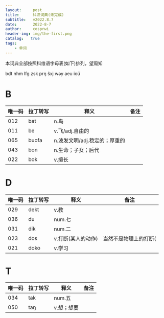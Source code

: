 ```yaml
---
layout:     post
title:      科汉词典(未完成)
subtitle:   v2022.8.7
date:       2022-8-7
author:     cosprwi
header-img: img/the-first.png
catalog:   true
tags:
    - 单词
---
```

本词典全部按照科维语字母表(如下)排列，望周知

bdt nhm lfg zsk prŋ ŝxj wəy aeu ioü

# B

| 唯一码 | 拉丁转写 | 释义 | 备注 |
| ------------- | ------------- | ------------- | ------------- |
| 012 | bat | n.鸟 |  |
| 011 | be | v.飞/adj.自由的 |  |
| 065 | buofa | n.波发文明/adj.稳定的；厚重的 |  |
| 043 | bon | n.生命；子女；后代 |  |
| 022 | bok | v.擅长 |  |

# D

| 唯一码 | 拉丁转写 | 释义 | 备注 |
| ------------- | ------------- | ------------- | ------------- |
| 029 | dekt | v.教 |  |
| 036 | du | num.七 |  |
| 031 | dik | num.二 |  |
| 023 | dos | v.打断(某人的动作) | 当然不是物理上的打断( |
| 021 | doko | v.学习 |  |

# T

| 唯一码 | 拉丁转写 | 释义 | 备注 |
| ------------- | ------------- | ------------- | ------------- |
| 034 | tak | num.五 |  |
| 050 | taŋ | v.想；想要 |  |
